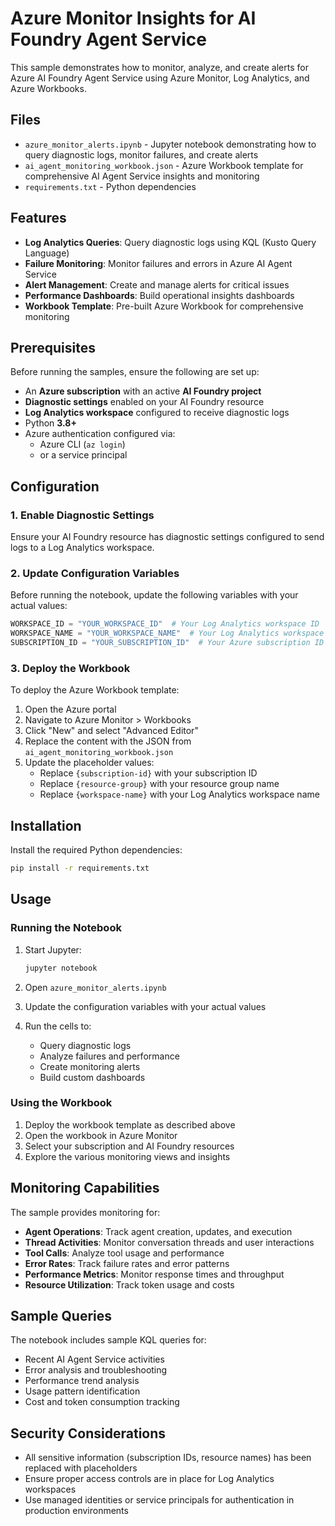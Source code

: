# Azure Monitor Insights for AI Foundry Agent Service

This sample demonstrates how to monitor, analyze, and create alerts for Azure AI Foundry Agent Service using Azure Monitor, Log Analytics, and Azure Workbooks.

## Files

- `azure_monitor_alerts.ipynb` - Jupyter notebook demonstrating how to query diagnostic logs, monitor failures, and create alerts
- `ai_agent_monitoring_workbook.json` - Azure Workbook template for comprehensive AI Agent Service insights and monitoring
- `requirements.txt` - Python dependencies

## Features

- **Log Analytics Queries**: Query diagnostic logs using KQL (Kusto Query Language)
- **Failure Monitoring**: Monitor failures and errors in Azure AI Agent Service
- **Alert Management**: Create and manage alerts for critical issues
- **Performance Dashboards**: Build operational insights dashboards
- **Workbook Template**: Pre-built Azure Workbook for comprehensive monitoring

## Prerequisites

Before running the samples, ensure the following are set up:

- An **Azure subscription** with an active **AI Foundry project**
- **Diagnostic settings** enabled on your AI Foundry resource
- **Log Analytics workspace** configured to receive diagnostic logs
- Python **3.8+**
- Azure authentication configured via:
  - Azure CLI (`az login`)
  - or a service principal

## Configuration

### 1. Enable Diagnostic Settings

Ensure your AI Foundry resource has diagnostic settings configured to send logs to a Log Analytics workspace.

### 2. Update Configuration Variables

Before running the notebook, update the following variables with your actual values:

```python
WORKSPACE_ID = "YOUR_WORKSPACE_ID"  # Your Log Analytics workspace ID
WORKSPACE_NAME = "YOUR_WORKSPACE_NAME"  # Your Log Analytics workspace name
SUBSCRIPTION_ID = "YOUR_SUBSCRIPTION_ID"  # Your Azure subscription ID
```

### 3. Deploy the Workbook

To deploy the Azure Workbook template:

1. Open the Azure portal
2. Navigate to Azure Monitor > Workbooks
3. Click "New" and select "Advanced Editor"
4. Replace the content with the JSON from `ai_agent_monitoring_workbook.json`
5. Update the placeholder values:
   - Replace `{subscription-id}` with your subscription ID
   - Replace `{resource-group}` with your resource group name
   - Replace `{workspace-name}` with your Log Analytics workspace name

## Installation

Install the required Python dependencies:

```bash
pip install -r requirements.txt
```

## Usage

### Running the Notebook

1. Start Jupyter:
   ```bash
   jupyter notebook
   ```

2. Open `azure_monitor_alerts.ipynb`

3. Update the configuration variables with your actual values

4. Run the cells to:
   - Query diagnostic logs
   - Analyze failures and performance
   - Create monitoring alerts
   - Build custom dashboards

### Using the Workbook

1. Deploy the workbook template as described above
2. Open the workbook in Azure Monitor
3. Select your subscription and AI Foundry resources
4. Explore the various monitoring views and insights

## Monitoring Capabilities

The sample provides monitoring for:

- **Agent Operations**: Track agent creation, updates, and execution
- **Thread Activities**: Monitor conversation threads and user interactions
- **Tool Calls**: Analyze tool usage and performance
- **Error Rates**: Track failure rates and error patterns
- **Performance Metrics**: Monitor response times and throughput
- **Resource Utilization**: Track token usage and costs

## Sample Queries

The notebook includes sample KQL queries for:

- Recent AI Agent Service activities
- Error analysis and troubleshooting
- Performance trend analysis
- Usage pattern identification
- Cost and token consumption tracking

## Security Considerations

- All sensitive information (subscription IDs, resource names) has been replaced with placeholders
- Ensure proper access controls are in place for Log Analytics workspaces
- Use managed identities or service principals for authentication in production environments
